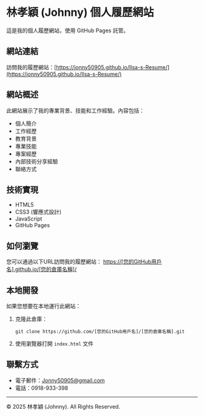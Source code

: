 # 林孝穎 (Johnny) 個人履歷網站

這是我的個人履歷網站，使用 GitHub Pages 託管。

## 網站連結

訪問我的履歷網站：[https://jonny50905.github.io/Ilsa-s-Resume/](https://jonny50905.github.io/Ilsa-s-Resume/)

## 網站概述

此網站展示了我的專業背景、技能和工作經驗。內容包括：

- 個人簡介
- 工作經歷
- 教育背景
- 專業技能
- 專案經歷
- 內部技術分享經驗
- 聯絡方式

## 技術實現

- HTML5
- CSS3 (響應式設計)
- JavaScript
- GitHub Pages

## 如何瀏覽

您可以通過以下URL訪問我的履歷網站：
[https://[您的GitHub用戶名].github.io/[您的倉庫名稱]/](https://[您的GitHub用戶名].github.io/[您的倉庫名稱]/)

## 本地開發

如果您想要在本地運行此網站：

1. 克隆此倉庫：
   ```
   git clone https://github.com/[您的GitHub用戶名]/[您的倉庫名稱].git
   ```
2. 使用瀏覽器打開 `index.html` 文件

## 聯繫方式

- 電子郵件：Jonny50905@gmail.com
- 電話：0918-933-398

---
© 2025 林孝穎 (Johnny). All Rights Reserved.
